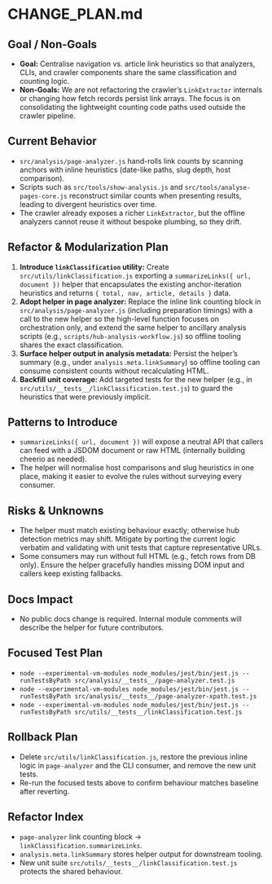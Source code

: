 # CHANGE_PLAN.md

## Goal / Non-Goals
- **Goal:** Centralise navigation vs. article link heuristics so that analyzers, CLIs, and crawler components share the same classification and counting logic.
- **Non-Goals:** We are not refactoring the crawler’s `LinkExtractor` internals or changing how fetch records persist link arrays. The focus is on consolidating the lightweight counting code paths used outside the crawler pipeline.

## Current Behavior
- `src/analysis/page-analyzer.js` hand-rolls link counts by scanning anchors with inline heuristics (date-like paths, slug depth, host comparison).
- Scripts such as `src/tools/show-analysis.js` and `src/tools/analyse-pages-core.js` reconstruct similar counts when presenting results, leading to divergent heuristics over time.
- The crawler already exposes a richer `LinkExtractor`, but the offline analyzers cannot reuse it without bespoke plumbing, so they drift.

## Refactor & Modularization Plan
1. **Introduce `linkClassification` utility:** Create `src/utils/linkClassification.js` exporting a `summarizeLinks({ url, document })` helper that encapsulates the existing anchor-iteration heuristics and returns `{ total, nav, article, details }` data.
2. **Adopt helper in page analyzer:** Replace the inline link counting block in `src/analysis/page-analyzer.js` (including preparation timings) with a call to the new helper so the high-level function focuses on orchestration only, and extend the same helper to ancillary analysis scripts (e.g., `scripts/hub-analysis-workflow.js`) so offline tooling shares the exact classification.
3. **Surface helper output in analysis metadata:** Persist the helper’s summary (e.g., under `analysis.meta.linkSummary`) so offline tooling can consume consistent counts without recalculating HTML.
4. **Backfill unit coverage:** Add targeted tests for the new helper (e.g., in `src/utils/__tests__/linkClassification.test.js`) to guard the heuristics that were previously implicit.

## Patterns to Introduce
- `summarizeLinks({ url, document })` will expose a neutral API that callers can feed with a JSDOM document or raw HTML (internally building cheerio as needed).
- The helper will normalise host comparisons and slug heuristics in one place, making it easier to evolve the rules without surveying every consumer.

## Risks & Unknowns
- The helper must match existing behaviour exactly; otherwise hub detection metrics may shift. Mitigate by porting the current logic verbatim and validating with unit tests that capture representative URLs.
- Some consumers may run without full HTML (e.g., fetch rows from DB only). Ensure the helper gracefully handles missing DOM input and callers keep existing fallbacks.

## Docs Impact
- No public docs change is required. Internal module comments will describe the helper for future contributors.

## Focused Test Plan
- `node --experimental-vm-modules node_modules/jest/bin/jest.js --runTestsByPath src/analysis/__tests__/page-analyzer.test.js`
- `node --experimental-vm-modules node_modules/jest/bin/jest.js --runTestsByPath src/analysis/__tests__/page-analyzer-xpath.test.js`
- `node --experimental-vm-modules node_modules/jest/bin/jest.js --runTestsByPath src/utils/__tests__/linkClassification.test.js`

## Rollback Plan
- Delete `src/utils/linkClassification.js`, restore the previous inline logic in `page-analyzer` and the CLI consumer, and remove the new unit tests.
- Re-run the focused tests above to confirm behaviour matches baseline after reverting.

## Refactor Index
- `page-analyzer` link counting block → `linkClassification.summarizeLinks`.
- `analysis.meta.linkSummary` stores helper output for downstream tooling.
- New unit suite `src/utils/__tests__/linkClassification.test.js` protects the shared behaviour.
